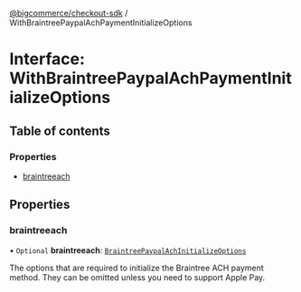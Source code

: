 [@bigcommerce/checkout-sdk](../README.md) / WithBraintreePaypalAchPaymentInitializeOptions

# Interface: WithBraintreePaypalAchPaymentInitializeOptions

## Table of contents

### Properties

- [braintreeach](WithBraintreePaypalAchPaymentInitializeOptions.md#braintreeach)

## Properties

### braintreeach

• `Optional` **braintreeach**: [`BraintreePaypalAchInitializeOptions`](BraintreePaypalAchInitializeOptions.md)

The options that are required to initialize the Braintree ACH payment
method. They can be omitted unless you need to support Apple Pay.
